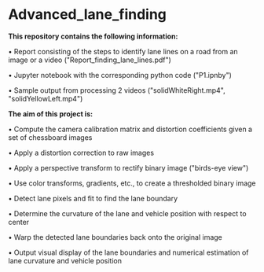 # Advanced_lane_finding

**This repository contains the following information:**

• Report consisting of the steps to identify lane lines on a road from an image or a video ("Report_finding_lane_lines.pdf")

• Jupyter notebook with the corresponding python code ("P1.ipnby")

• Sample output from processing 2 videos ("solidWhiteRight.mp4", "solidYellowLeft.mp4")

**The aim of this project is:**

•	Compute the camera calibration matrix and distortion coefficients given a set of chessboard images

•	Apply a distortion correction to raw images

•	Apply a perspective transform to rectify binary image ("birds-eye view")

•	Use color transforms, gradients, etc., to create a thresholded binary image

•	Detect lane pixels and fit to find the lane boundary

•	Determine the curvature of the lane and vehicle position with respect to center

•	Warp the detected lane boundaries back onto the original image

•	Output visual display of the lane boundaries and numerical estimation of lane curvature and vehicle position
